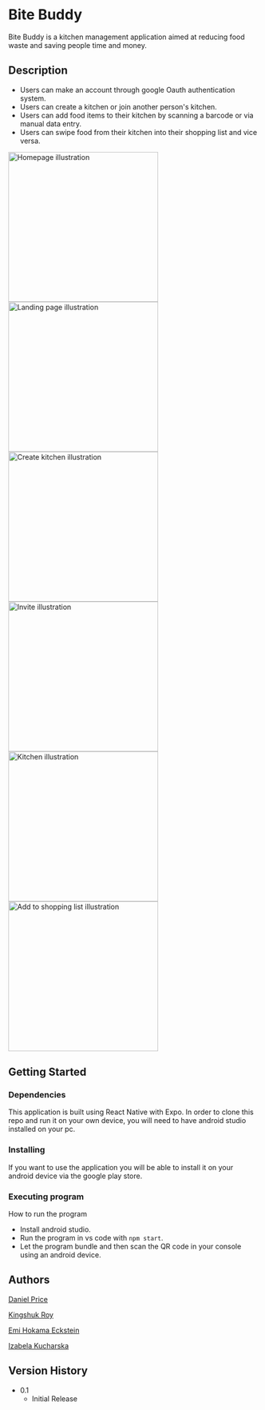 # Bite Buddy

Bite Buddy is a kitchen management application aimed at reducing food waste and saving people time and money.

## Description

* Users can make an account through google Oauth authentication system.
* Users can create a kitchen or join another person's kitchen.
* Users can add food items to their kitchen by scanning a barcode or via manual data entry.
* Users can swipe food from their kitchen into their shopping list and vice versa.

<img src="https://github.com/Bite-Buddy/bite-buddy-front-end/assets/56130851/13b3c57e-22ad-4c04-b2ad-d1c0aa5c5385" alt="Homepage illustration" width="300"/>
<img src="https://github.com/Bite-Buddy/bite-buddy-front-end/assets/56130851/7b611a83-e699-4d49-aa15-d6a5c94ef3cb" alt="Landing page illustration" width="300"/>
<img src="https://github.com/Bite-Buddy/bite-buddy-front-end/assets/56130851/b545a75b-0ea9-4a15-ab77-dd7135ff9f57" alt="Create kitchen illustration" width="300"/>
<img src="https://github.com/Bite-Buddy/bite-buddy-front-end/assets/56130851/01c6e2a3-29f7-4c7e-af05-9bae6df2c42b" alt="Invite illustration" width="300"/>
<img src="https://github.com/Bite-Buddy/bite-buddy-front-end/assets/56130851/fbcce8eb-ea90-4350-a7fe-7782db4122b1" alt="Kitchen illustration" width="300"/>
<img src="https://github.com/Bite-Buddy/bite-buddy-front-end/assets/56130851/ae398994-762b-4a68-ad42-1f31c27c3f5c" alt="Add to shopping list illustration" width="300"/>

## Getting Started

### Dependencies

This application is built using React Native with Expo.
In order to clone this repo and run it on your own device, you will need to have android studio installed on your pc.

### Installing

If you want to use the application you will be able to install it on your android device via the google play store.

### Executing program

How to run the program
* Install android studio.
* Run the program in vs code with ```npm start```.
* Let the program bundle and then scan the QR code in your console using an android device.

## Authors

[Daniel Price](https://github.com/Pricey-93)

[Kingshuk Roy](https://github.com/KingshukR)

[Emi Hokama Eckstein](https://github.com/Emi-HE)

[Izabela Kucharska](https://github.com/izabelakucharska)

## Version History

* 0.1
    * Initial Release
